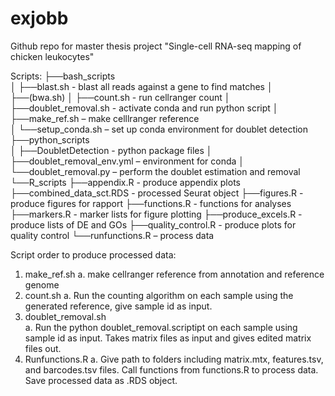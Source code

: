 # exjobb

Github repo for master thesis project "Single-cell RNA-seq mapping of chicken leukocytes"

Scripts:
├──bash_scripts  
│	├──blast.sh  - blast all reads against a gene to find matches
│	├──(bwa.sh) 
│	├──count.sh  - run cellranger count
│	├──doublet_removal.sh  - activate conda and run python script
│	├──make_ref.sh – make celllranger reference  
│	└──setup_conda.sh – set up conda environment for doublet detection
├──python_scripts  
│	├──DoubletDetection  - python package files
│	├──doublet_removal_env.yml – environment for conda
│	└──doublet_removal.py – perform the doublet estimation and removal
└──R_scripts
	├──appendix.R  - produce appendix plots
	├──combined_data_sct.RDS  - processed Seurat object
	├──figures.R  - produce figures for rapport
	├──functions.R  - functions for analyses
	├──markers.R  - marker lists for figure plotting
	├──produce_excels.R  - produce lists of DE and GOs
	├──quality_control.R  - produce plots for quality control
	└──runfunctions.R – process data

Script order to produce processed data:
1.	make_ref.sh 
  a.	make cellranger reference from annotation and reference genome 
2.	count.sh
  a.	Run the counting algorithm on each sample using the generated reference, give sample id as input.
3.	doublet_removal.sh  
  a.	Run the python doublet_removal.scriptipt on each sample using sample id as input. Takes matrix files as input and gives edited matrix files out.
4.	Runfunctions.R
  a.	Give path to folders including matrix.mtx, features.tsv, and barcodes.tsv files. Call functions from functions.R to process data. Save processed data as .RDS object. 

